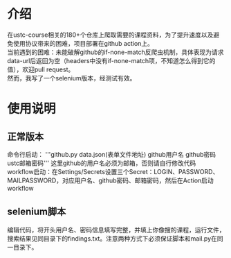 # 介绍
在ustc-course相关的180+个仓库上爬取需要的课程资料，为了提升速度以及避免使用协议带来的困难，项目部署在github action上。  
当前遇到的困难：未能破解github的if-none-match反爬虫机制，具体表现为请求data-url后返回为空（headers中没有if-none-match项，不知道怎么得到它的值），欢迎pull request。  
然而，我写了一个selenium版本，经测试有效。
# 使用说明
## 正常版本
命令行启动：
'''github.py data.json(表单文件地址) github用户名 github密码 ustc邮箱密码'''
这里github的用户名必须为邮箱，否则请自行修改代码  
workflow启动：在Settings/Secrets设置三个Secret：LOGIN、PASSWORD、MAILPASSWORD，对应用户名、github密码、邮箱密码，然后在Action启动workflow  
## selenium脚本
编辑代码，将开头用户名、密码信息填写完整，并填上你像搜的课程，运行文件，搜索结果见同目录下的findings.txt。注意两种方式下必须保证脚本和mail.py在同一目录下。
